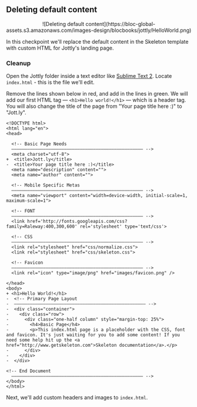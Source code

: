 ## Deleting default content

<center>![Deleting default content](https://bloc-global-assets.s3.amazonaws.com/images-design/blocbooks/jottly/HelloWorld.png)</center>

In this checkpoint we'll replace the default content in the Skeleton template with custom HTML for Jottly's landing page.

### Cleanup

Open the Jottly folder inside a text editor like [Sublime Text 2](http://www.sublimetext.com/2). Locate `index.html` - this is the file we'll edit.

Remove the lines shown below in red, and add in the lines in green. We will add our first HTML tag — `<h1>Hello world!</h1>` — which is a header tag. You will also change the title of the page from "Your page title here :)" to "Jott.ly".

```html(index.html)
<!DOCTYPE html>
<html lang="en">
<head>

  <!-- Basic Page Needs
  –––––––––––––––––––––––––––––––––––––––––––––––––– -->
  <meta charset="utf-8">
+  <title>Jott.ly</title>
-  <title>Your page title here :)</title>
  <meta name="description" content="">
  <meta name="author" content="">

  <!-- Mobile Specific Metas
  –––––––––––––––––––––––––––––––––––––––––––––––––– -->
  <meta name="viewport" content="width=device-width, initial-scale=1, maximum-scale=1">

  <!-- FONT
  –––––––––––––––––––––––––––––––––––––––––––––––––– -->
  <link href='http://fonts.googleapis.com/css?family=Raleway:400,300,600' rel='stylesheet' type='text/css'>

  <!-- CSS
  –––––––––––––––––––––––––––––––––––––––––––––––––– -->
  <link rel="stylesheet" href="css/normalize.css">
  <link rel="stylesheet" href="css/skeleton.css">

  <!-- Favicon
  –––––––––––––––––––––––––––––––––––––––––––––––––– -->
  <link rel="icon" type="image/png" href="images/favicon.png" />

</head>
<body>
+ <h1>Hello World!</h1>
-  <!-- Primary Page Layout
-  –––––––––––––––––––––––––––––––––––––––––––––––––– -->
-  <div class="container">
-    <div class="row">
-      <div class="one-half column" style="margin-top: 25%">
-        <h4>Basic Page</h4>
-        <p>This index.html page is a placeholder with the CSS, font and favicon. It's just waiting for you to add some content! If you need some help hit up the <a href="http://www.getskeleton.com">Skeleton documentation</a>.</p>
-      </div>
-    </div>
-  </div>

<!-- End Document
  –––––––––––––––––––––––––––––––––––––––––––––––––– -->
</body>
</html>
```

Next, we'll add custom headers and images to `index.html`.
